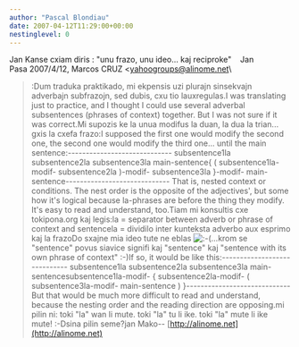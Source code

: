 ```yaml
---
author: "Pascal Blondiau"
date: 2007-04-12T11:29:00+00:00
nestinglevel: 0
---
```

Jan Kanse cxiam diris : "unu frazo, unu ideo... kaj reciproke"    Jan Pasa 2007/4/12, Marcos CRUZ <[yahoogroups@alinome.net](mailto://yahoogroups@alinome.net)\
>:Dum traduka praktikado, mi ekpensis uzi plurajn sinsekvajn adverbajn subfrazojn, sed dubis, cxu tio lauxregulas.I was translating just to practice, and I thought I could use several adverbal subsentences (phrases of context) together. But I was not sure if it was correct.Mi supozis ke la unua modifus la duan, la dua la trian... gxis la cxefa frazo:I supposed the first one would modify the second one, the second one would modify the third one... until the main sentence:-----------------------------
subsentence1la subsentence2la subsentence3la main-sentence{ ( subsentence1la-modif-
> subsentence2la )-modif-
> subsentence3la }-modif-
> main-sentence-----------------------------
That is, nested context or conditions. The nest order is the opposite of the adjectives', but some how it's logical because la-phrases are before the thing they modify. It's easy to read and understand, too.Tiam mi konsultis cxe tokipona.org kaj legis:la = separator between adverb or phrase of context and sentencela = dividilo inter kunteksta adverbo aux esprimo kaj la frazoDo sxajne mia ideo tute ne eblas ![:-(](images/smilies/icon_e_sad.gif "Sad")...krom se "sentence" povus siavice signifi kaj "sentence" kaj "sentence with its own phrase of context" :-)If so, it would be like this:-----------------------------
subsentence1la subsentence2la subsentence3la main-sentencesubsentence1la-modif-
>{ subsentence2la-modif-
>( subsentence3la-modif-
>main-sentence ) }-----------------------------
But that would be much more difficult to read and understand, because the nesting order and the reading direction are opposing.mi pilin ni: toki "la" wan li mute. toki "la" tu li ike. toki "la" mute li ike mute! :-Dsina pilin seme?jan Mako--
[http://alinome.net](http://alinome.net)